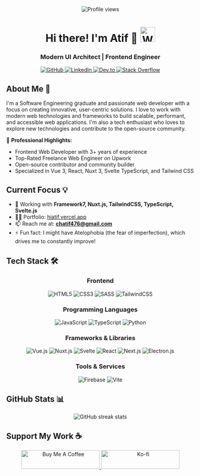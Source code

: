 <p align="center">
  <img src="https://komarev.com/ghpvc/?username=atif0075&label=Profile%20views&color=0e75b6&style=flat" alt="Profile views" />
</p>

<h1 align="center">
  Hi there! I'm Atif 👋 
  <img src="https://media.giphy.com/media/WUlplcMpOCEmTGBtBW/giphy.gif" width="40px" alt="Waving hand animation">
</h1>

<h3 align="center">Modern UI Architect | Frontend Engineer</h3>

<div align="center">
  <a href="https://github.com/atif0075">
    <img src="https://img.shields.io/badge/github-%2324292e.svg?&style=for-the-badge&logo=github&logoColor=white" alt="GitHub">
  </a>
  <a href="https://linkedin.com/in/atif0075">
    <img src="https://img.shields.io/badge/linkedin-%231E77B5.svg?&style=for-the-badge&logo=linkedin&logoColor=white" alt="LinkedIn">
  </a>
  <a href="https://dev.to/atif0075">
    <img src="https://img.shields.io/badge/dev.to-%2308090A.svg?&style=for-the-badge&logo=dev.to&logoColor=white" alt="Dev.to">
  </a>
  <a href="https://stackoverflow.com/users/13381912/ch-atif">
    <img src="https://img.shields.io/badge/stackoverflow-%23F28032.svg?&style=for-the-badge&logo=stackoverflow&logoColor=white" alt="Stack Overflow">
  </a>
</div>


## About Me 🚀

I'm a Software Engineering graduate and passionate web developer with a focus on creating innovative, user-centric solutions. I love to work with modern web technologies and frameworks to build scalable, performant, and accessible web applications. I'm also a tech enthusiast who loves to explore new technologies and contribute to the open-source community.

🌟 **Professional Highlights:**
- Frontend Web Developer with 3+ years of experience
- Top-Rated Freelance Web Engineer on Upwork
- Open-source contributor and community builder
- Specialized in Vue 3, React, Nuxt 3, Svelte TypeScript, and Tailwind CSS

## Current Focus 💡

- 🔭 Working with **Framework7, Nuxt.js, TailwindCSS, TypeScript, Svelte.js**
- 👨‍💻 Portfolio: [hiatif.vercel.app](https://hiatif.vervel.app//)
- 📫 Reach me at: **chatif476@gmail.com**
- ⚡ Fun fact: I might have Atelophobia (the fear of imperfection), which drives me to constantly improve!

## Tech Stack 🛠

<div align="center">

### Frontend
![HTML5](https://img.shields.io/badge/HTML5-%23E34F26.svg?style=for-the-badge&logo=html5&logoColor=white)
![CSS3](https://img.shields.io/badge/CSS3-%231572B6.svg?style=for-the-badge&logo=css3&logoColor=white)
![SASS](https://img.shields.io/badge/SASS-hotpink.svg?style=for-the-badge&logo=SASS&logoColor=white)
![TailwindCSS](https://img.shields.io/badge/tailwindcss-%2338B2AC.svg?style=for-the-badge&logo=tailwind-css&logoColor=white)

### Programming Languages
![JavaScript](https://img.shields.io/badge/javascript-%23323330.svg?style=for-the-badge&logo=javascript&logoColor=%23F7DF1E)
![TypeScript](https://img.shields.io/badge/typescript-%23007ACC.svg?style=for-the-badge&logo=typescript&logoColor=white)
![Python](https://img.shields.io/badge/python-3670A0?style=for-the-badge&logo=python&logoColor=ffdd54)

### Frameworks & Libraries
![Vue.js](https://img.shields.io/badge/vuejs-%2335495e.svg?style=for-the-badge&logo=vuedotjs&logoColor=%234FC08D)
![Nuxt.js](https://img.shields.io/badge/Nuxt-002E3B?style=for-the-badge&logo=nuxtdotjs&logoColor=#00DC82)
![Svelte](https://img.shields.io/badge/svelte-%23f1413d.svg?style=for-the-badge&logo=svelte&logoColor=white)
![React](https://img.shields.io/badge/react-%2320232a.svg?style=for-the-badge&logo=react&logoColor=%2361DAFB)
![Next.js](https://img.shields.io/badge/next.js-%23000000.svg?style=for-the-badge&logo=nextdotjs&logoColor=white)
![Electron.js](https://img.shields.io/badge/Electron-191970?style=for-the-badge&logo=Electron&logoColor=white)

### Tools & Services
![Firebase](https://img.shields.io/badge/firebase-%23039BE5.svg?style=for-the-badge&logo=firebase)
![Vite](https://img.shields.io/badge/vite-%23646CFF.svg?style=for-the-badge&logo=vite&logoColor=white)

</div>

## GitHub Stats 📊

<div align="center">
  <img src="http://github-readme-streak-stats.herokuapp.com?user=atif0075&hide_border=true&fire=969696&ring=969696&currStreakLabel=969696" alt="GitHub streak stats">
</div>

## Support My Work ☕

<p align="center">
  <a href="https://www.buymeacoffee.com/atif0075">
    <img src="https://cdn.buymeacoffee.com/buttons/v2/default-yellow.png" height="50" width="210" alt="Buy Me A Coffee">
  </a>
  <a href="https://ko-fi.com/atif0075">
    <img src="https://cdn.ko-fi.com/cdn/kofi3.png?v=3" height="50" width="210" alt="Ko-fi">
  </a>
</p>
